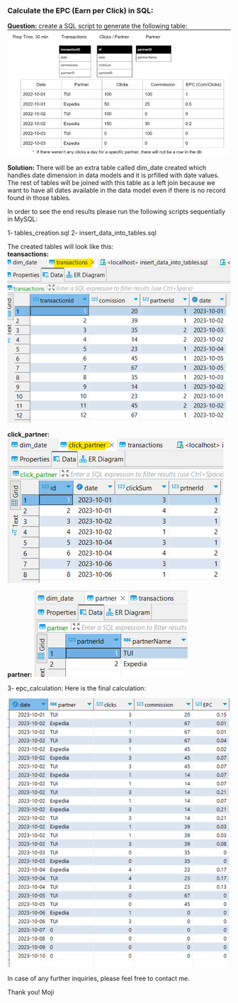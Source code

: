 ### Calculate the EPC (Earn per Click) in SQL:

__Question:__ create a SQL script to generate the following table:
<img src='./screenshots/Screenshot 2023-10-18 134631.png'>


__Solution:__ There will be an extra table called dim_date created which handles date dimension in data models and it is prfilled with date values. The rest of tables will be joined with this table as a left join because we want to have all dates available in the data model even if there is no record found in those tables.


In order to see the end results please run the following scripts sequentially in MySQL:

1- tables_creation.sql
2- insert_data_into_tables.sql

The created tables will look like this:<br>
__teansactions:__
<img src='./screenshots/Screenshot 2023-10-18 213315.png'><br> 


__click_partner:__
<img src='./screenshots/Screenshot 2023-10-18 213554.png'><br> 


__partner:__
<img src='./screenshots/Screenshot 2023-10-18 213656.png'><br> 



3- epc_calculation:
Here is the final calculation:

<img src='./screenshots/Screenshot 2023-10-18 223152.png'>



In case of any further inquiries, please feel free to contact me. 


Thank you!
Moji